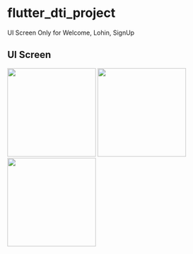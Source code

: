 # flutter_dti_project

UI Screen Only for Welcome, Lohin, SignUp

## UI Screen 


<img src="https://github.com/user-attachments/assets/aa7d95fe-6c74-46eb-9f7f-fb58e148eba4" width="200">


<img src="https://github.com/user-attachments/assets/dd587715-74c1-45a3-8356-bdf70479d736" width="200">


<img src="https://github.com/user-attachments/assets/2f199c01-8264-4b9f-8621-2a65b29c8cd3" width="200">
